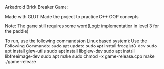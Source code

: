 Arkadroid Brick Breaker Game:

Made with GLUT
Made the project to practice C++ OOP concepts

Note: The game still requires some word(Logic implementation in level 3 for the paddle)



To run, use the following commands(on Linux based system):
Use the Following Commands:
sudo apt update
sudo apt install freeglut3-dev
sudo apt install glew-utils
sudo apt install libglew-dev
sudo apt install libfreeimage-dev
sudo apt make
sudo chmod +x game-release.cpp
make
./game-release

